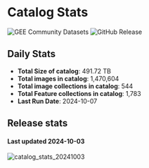 # Catalog Stats

![GEE Community Datasets](https://img.shields.io/endpoint?url=https://gist.githubusercontent.com/samapriya/34bc0c1280d475d3a69e3b60a706226e/raw/community.json)
![GitHub Release](https://img.shields.io/github/v/release/samapriya/awesome-gee-community-datasets)

## Daily Stats

<!-- START_MARKER -->
* **Total Size of catalog**: 491.72 TB
* **Total images in catalog**: 1,470,604
* **Total image collections in catalog**: 544
* **Total Feature collections in catalog**: 1,783
* **Last Run Date**: 2024-10-07
<!-- END_MARKER -->

## Release stats

#### Last updated 2024-10-03

![catalog_stats_20241003](https://github.com/user-attachments/assets/e85a8a35-14e8-4f02-8906-68359ff39996)

